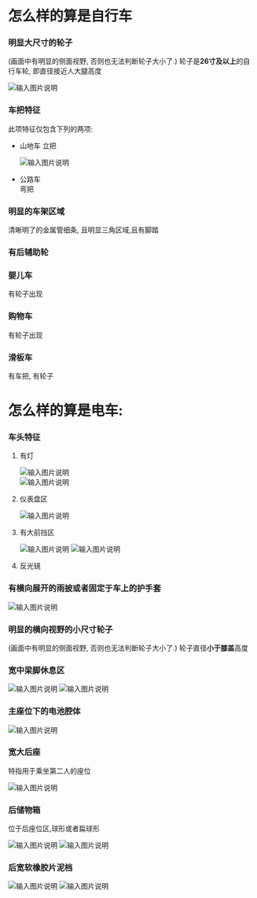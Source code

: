 # 怎么样的算是自行车
  ### 明显大尺寸的轮子

(画面中有明显的侧面视野, 否则也无法判断轮子大小了.)
轮子是**26寸及以上**的自行车轮, 即直径接近人大腿高度

![输入图片说明](../../images/what_is_bicycle_big_wheel.png)
  ### 车把特征

此项特征仅包含下列的两项:
* 山地车
  立把

  ![输入图片说明](../../images/bicycle_city_bike_front_handler.png)
 * 公路车  
  弯把 
  ### 明显的车架区域
  
  清晰明了的金属管细条, 且明显三角区域,且有脚踏
  ### 有后辅助轮
  ### 婴儿车
  有轮子出现 
  ### 购物车
  有轮子出现
  ### 滑板车
  有车把, 有轮子




# 怎么样的算是电车:
  ### 车头特征
  1. 有灯

        ![输入图片说明](../../images/eb_with_front_light.png)  
        ![输入图片说明](../../images/eb_with_front_light2.png)
  2. 仪表盘区

        ![输入图片说明](../../images/eb_with_control_display_screen.png)
  3. 有大前挡区

        ![输入图片说明](../../images/eb_with_front_big_shield.png)
        ![输入图片说明](../../images/eb_with_front_big_field2.png)
  4. 反光镜
        

  ### 有横向展开的雨披或者固定于车上的护手套

  ![输入图片说明](../../images/eb_with_hand_shield.png)
  
  ### 明显的横向视野的小尺寸轮子

  (画面中有明显的侧面视野, 否则也无法判断轮子大小了.)
  轮子直径**小于膝盖**高度

  ### 宽中梁脚休息区

  ![输入图片说明](../../images/eb_with_middle_big_foot_step.png)
  ![输入图片说明](../../images/eb_with_middle_big_foot_step2.png)
  ### 主座位下的电池腔体

  ![输入图片说明](../../images/eb_battery_box.png)
  ### 宽大后座

  特指用于乘坐第二人的座位

  ![输入图片说明](../../images/eb_with_big_back_seat.png)
      
  ### 后储物箱
  
  位于后座位区,球形或者扁球形

  ![输入图片说明](../../images/eb_with_back_box.png)
  ![输入图片说明](../../images/eb_with_back_box2.png)
  ### 后宽软橡胶片泥档

  ![输入图片说明](../../images/eb_back_mud_shield.png)
  ![输入图片说明](../../images/eb_back_mud_shield2.png)